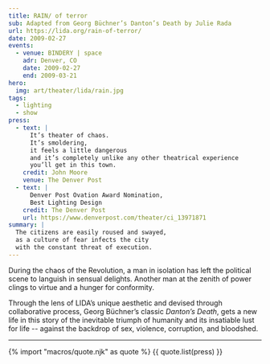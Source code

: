 ```yaml
---
title: RAIN/ of terror
sub: Adapted from Georg Büchner’s Danton’s Death by Julie Rada
url: https://lida.org/rain-of-terror/
date: 2009-02-27
events:
  - venue: BINDERY | space
    adr: Denver, CO
    date: 2009-02-27
    end: 2009-03-21
hero:
  img: art/theater/lida/rain.jpg
tags:
  - lighting
  - show
press:
  - text: |
      It’s theater of chaos.
      It’s smoldering,
      it feels a little dangerous
      and it’s completely unlike any other theatrical experience
      you’ll get in this town.
    credit: John Moore
    venue: The Denver Post
  - text: |
      Denver Post Ovation Award Nomination,
      Best Lighting Design
    credit: The Denver Post
    url: https://www.denverpost.com/theater/ci_13971871
summary: |
  The citizens are easily roused and swayed,
  as a culture of fear infects the city
  with the constant threat of execution.
---
```


During the chaos of the Revolution,
a man in isolation has left the political scene
to languish in sensual delights.
Another man at the zenith of power
clings to virtue and a hunger for conformity.

Through the lens of LIDA’s unique aesthetic
and devised through collaborative process,
Georg Büchner’s classic *Danton’s Death*,
gets a new life in this story
of the inevitable triumph of humanity
and its insatiable lust for life --
against the backdrop of sex, violence,
corruption, and bloodshed.

------

{% import "macros/quote.njk" as quote %}
{{ quote.list(press) }}
